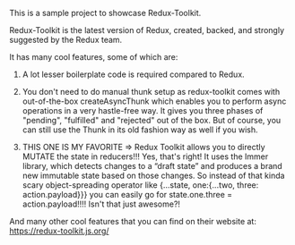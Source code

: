 This is a sample project to showcase Redux-Toolkit.

Redux-Toolkit is the latest version of Redux, created, backed, and strongly suggested by the Redux team.

It has many cool features, some of which are:

1) A lot lesser boilerplate code is required compared to Redux.

2) You don't need to do manual thunk setup as redux-toolkit comes with out-of-the-box createAsyncThunk which enables you to perform async operations in a very hastle-free way. It gives you three phases of "pending", "fulfilled" and "rejected" out of the box. But of course, you can still use the Thunk in its old fashion way as well if you wish.

3) THIS ONE IS MY FAVORITE => 
Redux Toolkit allows you to directly MUTATE the state in reducers!!! Yes, that's right! It uses the Immer library, which detects changes to a “draft state” and produces a brand new immutable state based on those changes. So instead of that kinda scary object-spreading operator like {...state, one:{...two, three: action.payload}}} you can easily go for 
state.one.three  = action.payload!!!!
Isn't that just awesome?!

And many other cool features that you can find on their website at:
https://redux-toolkit.js.org/
